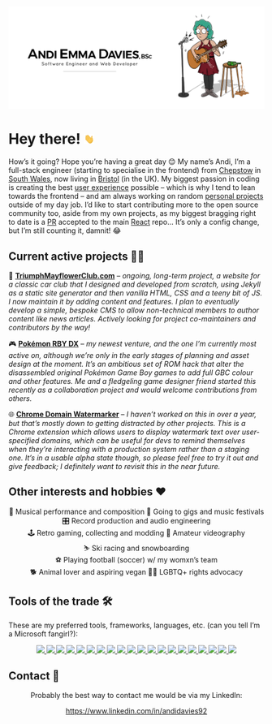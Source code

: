 ![Hero Image](https://raw.githubusercontent.com/andidavies92/andidavies92/master/hero.png)

<h1>
    Hey there!
    <img src="https://raw.githubusercontent.com/andidavies92/andidavies92/master/wave.gif" alt="Animated Hand Waving" height="20px">
</h1>

How’s it going? Hope you’re having a great day 😊 My name’s Andi, I’m a full-stack engineer (starting to specialise in the frontend) from [Chepstow](https://en.wikipedia.com/wiki/Chepstow) in [South Wales](https://en.wikipedia.com/wiki/South_Wales), now living in [Bristol](https://en.wikipedia.com/wiki/Bristol) (in the UK). My biggest passion in coding is creating the best [user experience](https://en.wikipedia.com/wiki/User_experience) possible – which is why I tend to lean towards the frontend – and am always working on random [personal projects](#current-active-projects-) outside of my day job. I’d like to start contributing more to the open source community too, aside from my own projects, as my biggest bragging right to date is a [PR](https://www.github.com/facebook/react/pull/11599) accepted to the main [React](https://www.github.com/facebook/react) repo… It’s only a config change, but I’m still counting it, damnit! 😂

## Current active projects 👩‍💻

🚗 **[TriumphMayflowerClub.com](https://www.github.com/Stack-in-a-box/triumphmayflowerclub.com)** – _ongoing, long-term project, a website for a classic car club that I designed and developed from scratch, using Jekyll as a static site generator and then vanilla HTML, CSS and a teeny bit of JS. I now maintain it by adding content and features. I plan to eventually develop a simple, bespoke CMS to allow non-technical members to author content like news articles. Actively looking for project co-maintainers and contributors by the way!_

🎮 **[Pokémon RBY DX](https://www.github.com/AmateurPanda92/pokemon-rby-dx)** – _my newest venture, and the one I’m currently most active on, although we’re only in the early stages of planning and asset design at the moment. It’s an ambitious set of ROM hack that alter the disassembled original Pokémon Game Boy games to add full GBC colour and other features. Me and a fledgeling game designer friend started this recently as a collaboration project and would welcome contributions from others._

🌐 **[Chrome Domain Watermarker](https://www.github.com/Stack-in-a-box/chrome-domain-watermarker)** – _I haven’t worked on this in over a year, but that’s mostly down to getting distracted by other projects. This is a Chrome extension which allows users to display watermark text over user-specified domains, which can be useful for devs to remind themselves when they’re interacting with a production system rather than a staging one. It’s in a usable alpha state though, so please feel free to try it out and give feedback; I definitely want to revisit this in the near future._

## Other interests and hobbies ❤

<p align="center">
    🎸&nbsp;Musical&nbsp;performance&nbsp;and&nbsp;composition
    🎤&nbsp;Going&nbsp;to&nbsp;gigs&nbsp;and&nbsp;music&nbsp;festivals
    🎛&nbsp;Record&nbsp;production&nbsp;and&nbsp;audio&nbsp;engineering
    🕹&nbsp;Retro&nbsp;gaming,&nbsp;collecting&nbsp;and&nbsp;modding
    🎥&nbsp;Amateur&nbsp;videography
    ⛷&nbsp;Ski&nbsp;racing&nbsp;and&nbsp;snowboarding
    ⚽&nbsp;Playing&nbsp;football&nbsp;(soccer)&nbsp;w/&nbsp;my&nbsp;womxn’s&nbsp;team
    🐕&nbsp;Animal&nbsp;lover&nbsp;and&nbsp;aspiring&nbsp;vegan
    🏳‍🌈&nbsp;LGBTQ+&nbsp;rights&nbsp;advocacy
</p>

## Tools of the trade 🛠

These are my preferred tools, frameworks, languages, etc. (can you tell I’m a Microsoft fangirl?):

<div align="center">
    <a href="https://www.dell.com/en-uk/shop/laptops/xps-17-laptop/spd/xps-17-9700-laptop">
        <img src="https://img.shields.io/badge/Laptop-Dell%20XPS%2017%209700-%230078D7?logo=dell&logoColor=white">
    <a>
    <a href="https://www.oneplus.com/oneplus-8-pro">
        <img src="https://img.shields.io/badge/Phone-OnePlus%208%20Pro-%230078D7?logo=oneplus&logoColor=white">
    <a>
    <a href="https://www.microsoft.com/windows">
        <img src="https://img.shields.io/badge/Desktop%20OS-Windows%2010-%230078D7?logo=windows&logoColor=white">
    <a>
    <a href="https://www.oneplus.com/oxygenos">
        <img src="https://img.shields.io/badge/Mobile%20OS-OxygenOS%20(Android)-%230078D7?logo=android&logoColor=white">
    <a>
    <a href="https://www.microsoft.com/edge">
        <img src="https://img.shields.io/badge/Browser-Microsoft%20Edge-%230078D7?logo=microsoft-edge&logoColor=white">
    <a>
    <a href="https://visualstudio.microsoft.com/vs">
        <img src="https://img.shields.io/badge/IDE-Visual%20Studio%202019-%230078D7?logo=visual-studio&logoColor=white">
    <a>
    <a href="https://code.visualstudio.com/">
        <img src="https://img.shields.io/badge/Editor-Visual%20Studio%20Code-%230078D7?logo=visual-studio-code&logoColor=white">
    <a>
    <a href="https://www.ubuntu.com/">
        <img src="https://img.shields.io/badge/WSL%20distro-Ubuntu-%230078D7?logo=ubuntu&logoColor=white">
    <a>
    <a href="https://www.gnu.org/software/bash">
        <img src="https://img.shields.io/badge/Shell-GNU%20Bash-%230078D7?logo=gnu-bash&logoColor=white">
    <a>
    <a href="https://www.git-scm.com/">
        <img src="https://img.shields.io/badge/VCS-Git-%230078D7?logo=git&logoColor=white">
    <a>
    <a href="https://www.reactjs.org/">
        <img src="https://img.shields.io/badge/Frontend%20framework-React-%230078D7?logo=react&logoColor=white">
    <a>
    <a href="https://www.typescriptlang.org/">
        <img src="https://img.shields.io/badge/Frontend%20language-TypeScript-%230078D7?logo=typescript&logoColor=white">
    <a>
    <a href="https://redux.js.org/">
        <img src="https://img.shields.io/badge/State%20management-Redux-%230078D7?logo=redux&logoColor=white">
    <a>
    <a href="https://dotnet.microsoft.com/">
        <img src="https://img.shields.io/badge/Backend%20framework-.NET%20Core-%230078D7?logo=.net&logoColor=white">
    <a>
    <a href="https://docs.microsoft.com/dotnet/csharp">
        <img src="https://img.shields.io/badge/Backend%20language-C%23-%230078D7?logo=c-sharp&logoColor=white">
    <a>
    <a href="https://www.mongodb.com/">
        <img src="https://img.shields.io/badge/DBMS-MongoDB-%230078D7?logo=mongodb&logoColor=white">
    <a>
    <a href="https://azure.microsoft.com/">
        <img src="https://img.shields.io/badge/Cloud%20platform-Microsoft%20Azure-%230078D7?logo=microsoft-azure&logoColor=white">
    <a>
    <a href="https://www.amd.com/">
        <img src="https://img.shields.io/badge/Intel%20or%20AMD%3F-Team%20Red%20all%20the%20way-%230078D7?logo=amd&logoColor=white">
    <a>
    <a href="https://www.sega.com/">
        <img src="https://img.shields.io/badge/Who%20won%20the%2016--bit%20war%3F-Sonic%20the%20Hedgehog%20ftw!-%230078D7?logo=sega&logoColor=white">
    <a>
    <a href="https://www.xbox.com/">
        <img src="https://img.shields.io/badge/Xbox%20or%20PlayStation%3F-Xbox%2C%20of%20course%E2%80%A6-%230078D7?logo=xbox&logoColor=white">
    <a>
</div>

## Contact 📧

<div align="center">
    <p>Probably the best way to contact me would be via my LinkedIn:</p>
    <a href="https://www.linkedin.com/in/andidavies92">https://www.linkedin.com/in/andidavies92</a>
</div>
